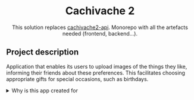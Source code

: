 <h1 align=center>Cachivache 2</h1>
<p align=center>This solution replaces <a href=https://github.com/pablomgdev/cachivache2-api>cachivache2-api</a>. Monorepo with all the artefacts needed (frontend, backend...).</p>

## Project description
Application that enables its users to upload images of the things they like, informing their friends about these preferences. This facilitates choosing appropriate gifts for special occasions, such as birthdays.

<details>
  <summary>Why is this app created for</summary>
  
  Have you ever felt lost not knowing what to give someone because you're unsure of their likes? Have you ever forgotten what your boyfriend or girlfriend wanted for their birthday? This app has been created to address these kinds of dilemmas in a clever way.
  
  With this app, individuals can upload pictures of things to let their friends know about their preferences. However, these photos won't be visible to the person who uploaded them. This way, the person who shared the images won't remember what they uploaded; only their friends will know.
  
  If you're someone who occasionally finds it challenging to choose the right gift, this app is your salvation. It makes everything easier for you.

</details>
